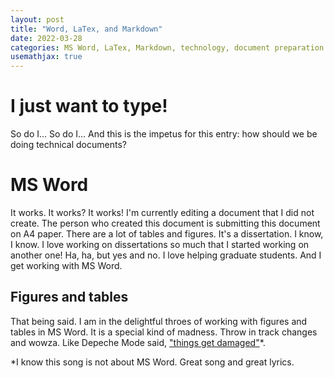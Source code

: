 ```yaml
---
layout: post
title: "Word, LaTex, and Markdown"
date: 2022-03-28
categories: MS Word, LaTex, Markdown, technology, document preparation
usemathjax: true
---
```


# I just want to type!
So do I... So do I... And this is the impetus for this entry: how should we be doing technical documents? 

# MS Word
It works. It works? It works! I'm currently editing a document that I did not create. The person who created this document is submitting this document on A4 paper. There are a lot of tables and figures. It's a dissertation. I know, I know. I love working on dissertations so much that I started working on another one! Ha, ha, but yes and no. I love helping graduate students. And I get working with MS Word. 

## Figures and tables
That being said. I am in the delightful throes of working with figures and tables in MS Word. It is a special kind of madness. Throw in track changes and wowza. Like Depeche Mode said, ["things get damaged"](https://genius.com/Depeche-mode-precious-lyrics)*.

*I know this song is not about MS Word. Great song and great lyrics. 


